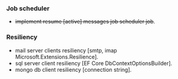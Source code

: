 
### Job scheduler
- ~~implement resume [active] messages job scheduler job~~.

### Resiliency
- mail server clients resiliency [smtp, imap Microsoft.Extensions.Resilience].
- sql server client resiliency [EF Core DbContextOptionsBuilder].
- mongo db client resiliency [connection string].
